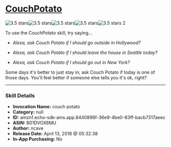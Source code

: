 # [CouchPotato](http://alexa.amazon.com/#skills/amzn1.echo-sdk-ams.app.8440896f-36e9-4be0-83ff-bacb7317aeec)
![3.5 stars](../../images/ic_star_black_18dp_1x.png)![3.5 stars](../../images/ic_star_black_18dp_1x.png)![3.5 stars](../../images/ic_star_black_18dp_1x.png)![3.5 stars](../../images/ic_star_half_black_18dp_1x.png)![3.5 stars](../../images/ic_star_border_black_18dp_1x.png) 2

To use the CouchPotato skill, try saying...

* *Alexa, ask Couch Potato if I should go outside in Hollywood?*

* *Alexa, ask Couch Potato if I should leave the house in Seattle today?*

* *Alexa, ask Couch Potato if I should go out in New York?*

Some days it's better to just stay in; ask Couch Potato if today is one of those days.  You'll feel better if someone else tells you it's ok, right?

***

### Skill Details

* **Invocation Name:** couch potato
* **Category:** null
* **ID:** amzn1.echo-sdk-ams.app.8440896f-36e9-4be0-83ff-bacb7317aeec
* **ASIN:** B01DVOX6MU
* **Author:** ncave
* **Release Date:** April 13, 2016 @ 05:32:38
* **In-App Purchasing:** No
